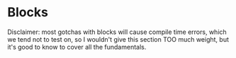 # Blocks

Disclaimer: most gotchas with blocks will cause compile time errors, which we tend not to test on, so I wouldn't give this section TOO much weight, but it's good to know to cover all the fundamentals. 

